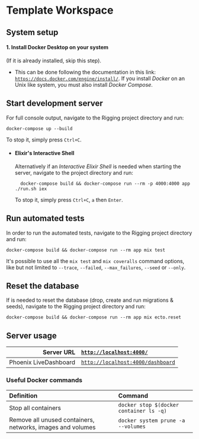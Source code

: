 # Template Workspace

## System setup

#### 1. Install Docker Desktop on your system

(If it is already installed, skip this step).

* This can be done following the documentation in this link: [`https://docs.docker.com/engine/install/`](https://docs.docker.com/engine/install/). If you install *Docker* on an Unix like system, you must also install *Docker Compose*.


## Start development server

For full console output, navigate to the Rigging project directory and run:

    docker-compose up --build

To stop it, simply press `Ctrl+C`.

* #### Elixir's Interactive Shell

    Alternatively if an *Interactive Elixir Shell* is needed when starting the server, navigate to the project directory and run:

        
        docker-compose build && docker-compose run --rm -p 4000:4000 app ./run.sh iex


    
    To stop it, simply press `Ctrl+C`, `a` then `Enter`.

## Run automated tests

In order to run the automated tests, navigate to the Rigging project directory and run:

    docker-compose build && docker-compose run --rm app mix test

It's possible to use all the `mix test` and `mix coveralls` command options, like but not limited to `--trace`, `--failed`, `--max_failures`, `--seed` or `--only`.

## Reset the database

If is needed to reset the database (drop, create and run migrations & seeds), navigate to the Rigging project directory and run:

    docker-compose build && docker-compose run --rm app mix ecto.reset

## Server usage

|Server URL|[`http://localhost:4000/`](http://localhost:4000/)|
|--:|:--|
|Phoenix LiveDashboard|[`http://localhost:4000/dashboard`](http://localhost:4000/dashboard)|

### Useful Docker commands

|Definition|Command|
|:--|:--|
|Stop all containers|`docker stop $(docker container ls -q)`|
|Remove all unused containers, networks, images and volumes|`docker system prune -a --volumes`|

